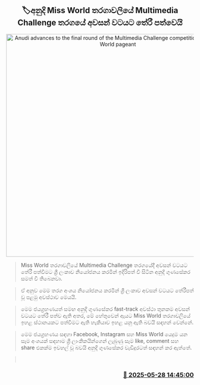 <p align='center'><b><h2 align='center' title='Anudi advances to the final round of the Multimedia Challenge competition at the Miss World pageant'>🏷අනුදි Miss World තරගාවලියේ Multimedia Challenge තරගයේ අවසන් වටයට තේරී පත්වෙයි</h2></b></p>
<p align='center'><img src='https://helakuru.sgp1.cdn.digitaloceanspaces.com/esana/images/lib/anudi-gunasekara-miss-world.jpg' width='600' alt='Anudi advances to the final round of the Multimedia Challenge competition at the Miss World pageant'></p>

> Miss World තරගාවලියේ Multimedia Challenge තරගයේදී අවසන් වටයට තේරී පත්වීමට ශ්‍රී ලංකාව නියෝජනය කරමින් ඉදිරිපත් වී සිටින අනුදි ගුණසේකර සමත් වී තිබෙනවා.

> ඒ අනුව මෙම තරග අංශය නි‍යෝජනය කරමින් ශ්‍රී ලංකාව අවසන් වටයට තේරීපත් වූ පළමු අවස්ථාව මෙයයි.

> මෙම ජයග්‍රහණයත් සමඟ අනුදි ගුණසේකර fast-track අවස්ථා තුනකම අවසන් වටයට තේරී පත්ව ඇති අතර, මේ හේතුවෙන් ඇයට Miss World තරගාවලියේ ඉහළ ස්ථානයකට පත්වීමට ඇති හැකියාව ඉහළ යනු ඇති බවයි සඳහන් වෙන්නේ.

> මෙම ජයග්‍රහණය සඳහා Facebook, Instagram සහ Miss World යෙදුම යන සෑම අංශයක් සඳහාම ශ්‍රී ලාංකිකයින්ගෙන් ලැබුණු සෑම like, comment සහ share එකක්ම ඉවහල් වූ බවයි අනුදි ගුණසේකර වැඩිදුරටත් සඳහන් කර ඇත්තේ‍.

>  



<h3 align='right'><a href='https://www.helakuru.lk/esana/p/110498/'>📅 2025-05-28 14:45:00</a></h3>
